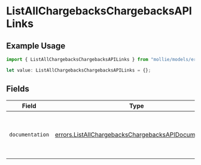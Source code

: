 # ListAllChargebacksChargebacksAPILinks

## Example Usage

```typescript
import { ListAllChargebacksChargebacksAPILinks } from "mollie/models/errors";

let value: ListAllChargebacksChargebacksAPILinks = {};
```

## Fields

| Field                                                                                                                        | Type                                                                                                                         | Required                                                                                                                     | Description                                                                                                                  |
| ---------------------------------------------------------------------------------------------------------------------------- | ---------------------------------------------------------------------------------------------------------------------------- | ---------------------------------------------------------------------------------------------------------------------------- | ---------------------------------------------------------------------------------------------------------------------------- |
| `documentation`                                                                                                              | [errors.ListAllChargebacksChargebacksAPIDocumentation](../../models/errors/listallchargebackschargebacksapidocumentation.md) | :heavy_minus_sign:                                                                                                           | The URL to the generic Mollie API error handling guide.                                                                      |